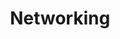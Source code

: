 ---
order: 02
title: Networking
nav:
  - heading: Evolution of Packet Switching
    sub-sections:
      - "4.0"
      - "4.1"
      - "4.2"
      - "4.3"
      - "4.4"
      - "4.5"
      - "4.6"
      - "4.7"
      - "4.8"
      - "4.9"
  - heading: Arpanet
    sub-sections:
      - "6.0"
      - "6.1"
      - "6.2"
      - "6.3"
      - "6.4"
      - "6.5"
      - "6.6"
      - "6.7"
      - "6.8"
      - "6.9"
      - "6.10"
      - "6.11"
      - "6.12"
      - "6.13"
  - heading: Gestation
    sub-sections:
      - "8.0"
      - "8.1"
      - "8.2"
      - "8.3"
      - "8.4"
      - "8.5"
      - "8.6"
      - "8.7"
      - "8.8"
      - "8.9"
      - "8.10"
      - "8.11"
      - "8.12"
      - "8.13"
  - heading: Emergence
    sub-sections:
      - "9.0"
      - "9.1"
      - "9.2"
      - "9.3"
      - "9.4"
      - "9.5"
      - "9.6"
      - "9.7"
      - "9.8"
      - "9.9"
      - "9.10"
      - "9.11"
      - "9.12"
      - "9.13"
  - heading: Competition
    sub-sections:
      - "10.0"
      - "10.1"
      - "10.2"
      - "10.3"
      - "10.4"
      - "10.5"
      - "10.6"
      - "10.7"
      - "10.8"
      - "10.9"
      - "10.10"
      - "10.11"
      - "10.12"
      - "10.13"
      - "10.14"
      - "10.15"
      - "10.16"
      - "10.17"
      - "10.18"
      - "10.19"
      - "10.20"
      - "10.21"
      - "10.22"
      - "10.23"
      - "10.24"
      - "10.25"
      - "10.26"
      - "10.27"
  - heading: Order
    sub-sections:
      - "12.0"
      - "12.1"
      - "12.2"
      - "12.3"
      - "12.4"
      - "12.5"
      - "12.6"
      - "12.7"
      - "12.8"
      - "12.9"
      - "12.10"
      - "12.11"
      - "12.12"
      - "12.13"
      - "12.14"
      - "12.15"
      - "12.16"
      - "12.17"
      - "12.18"
      - "12.19"
      - "12.20"
      - "12.21"
      - "12.22"
      - "12.23"
      - "12.24"
  - heading: Reports/Analysis
    sub-sections:
      - "a.17"
      - "a.20"
      - "a.21"
      - "a.22"
      - "a.23"
---